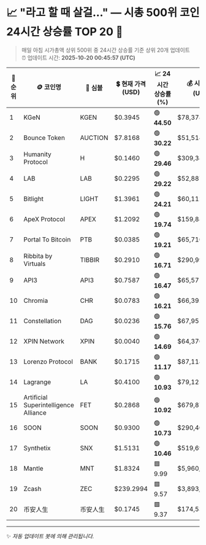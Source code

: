 
# 📈 "라고 할 때 살걸..." — 시총 500위 코인 24시간 상승률 TOP 20 🚀

> 매일 아침 시가총액 상위 500위 중 24시간 상승률 기준 상위 20개 업데이트  
> ⏰ 업데이트 시간: **2025-10-20 00:45:57 (UTC)**

| 🔢 순위 | 🪙 코인명 | 🔣 심볼 | 💲 현재 가격 (USD) | 📈 24시간 상승률 (%) | 💰 시가총액 (USD) | 🔄 24시간 거래량 (USD) | 🔢 유통 공급량 |
|--------|----------|--------|-------------------|--------------------|--------------------|-----------------------|-------------------|
| 1 | KGeN | KGEN | $0.3945 | 🟢 **44.50** | $78,378,819 | $95,753,057 | 198,677,778 |
| 2 | Bounce Token | AUCTION | $7.8168 | 🟢 **30.22** | $51,514,801 | $120,582,453 | 6,590,283 |
| 3 | Humanity Protocol | H | $0.1460 | 🟢 **29.46** | $309,385,168 | $154,607,456 | 2,119,259,306 |
| 4 | LAB | LAB | $0.2295 | 🟢 **29.22** | $52,887,686 | $64,788,406 | 230,400,000 |
| 5 | Bitlight | LIGHT | $1.3961 | 🟢 **24.21** | $60,112,651 | $66,915,544 | 43,056,972 |
| 6 | ApeX Protocol | APEX | $1.2092 | 🟢 **19.74** | $159,889,069 | $29,719,031 | 132,224,664 |
| 7 | Portal To Bitcoin | PTB | $0.0385 | 🟢 **19.21** | $65,710,264 | $18,446,355 | 1,707,049,161 |
| 8 | Ribbita by Virtuals | TIBBIR | $0.2910 | 🟢 **16.71** | $290,998,637 | $3,726,084 | 1,000,000,000 |
| 9 | API3 | API3 | $0.7587 | 🟢 **16.47** | $65,571,879 | $127,996,370 | 86,421,978 |
| 10 | Chromia | CHR | $0.0783 | 🟢 **16.21** | $66,392,994 | $39,825,866 | 847,781,914 |
| 11 | Constellation | DAG | $0.0236 | 🟢 **15.76** | $67,951,638 | $1,230,171 | 2,873,448,318 |
| 12 | XPIN Network | XPIN | $0.0040 | 🟢 **14.69** | $64,376,840 | $100,832,298 | 16,085,000,000 |
| 13 | Lorenzo Protocol | BANK | $0.1715 | 🟢 **11.17** | $87,118,072 | $22,424,381 | 507,925,186 |
| 14 | Lagrange | LA | $0.4100 | 🟢 **10.93** | $79,125,964 | $58,860,466 | 193,000,000 |
| 15 | Artificial Superintelligence Alliance | FET | $0.2868 | 🟢 **10.92** | $679,874,275 | $209,159,139 | 2,370,780,491 |
| 16 | SOON | SOON | $0.9300 | 🟢 **10.73** | $290,409,189 | $137,247,754 | 312,253,665 |
| 17 | Synthetix | SNX | $1.5131 | 🟢 **10.46** | $519,693,601 | $307,913,861 | 343,466,217 |
| 18 | Mantle | MNT | $1.8324 | 🟩 9.99 | $5,960,737,027 | $341,847,870 | 3,252,944,056 |
| 19 | Zcash | ZEC | $239.2994 | 🟩 9.57 | $3,893,562,487 | $361,041,475 | 16,270,673 |
| 20 | 币安人生 | 币安人生 | $0.1745 | 🟩 9.37 | $174,530,496 | $27,964,778 | 1,000,000,000 |

---

✨ *자동 업데이트 봇에 의해 관리됩니다.*
